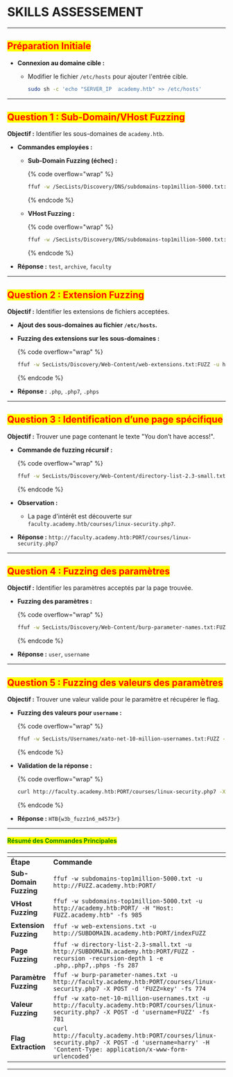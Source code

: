 # SKILLS ASSESSEMENT

***

## <mark style="color:red;">**Préparation Initiale**</mark>

* **Connexion au domaine cible :**
  *   Modifier le fichier `/etc/hosts` pour ajouter l'entrée cible.

      ```bash
      sudo sh -c 'echo "SERVER_IP  academy.htb" >> /etc/hosts'
      ```

***

## <mark style="color:red;">**Question 1 : Sub-Domain/VHost Fuzzing**</mark>

**Objectif :** Identifier les sous-domaines de `academy.htb`.

* **Commandes employées :**
  *   **Sub-Domain Fuzzing (échec) :**

      {% code overflow="wrap" %}
      ```bash
      ffuf -w /SecLists/Discovery/DNS/subdomains-top1million-5000.txt:FUZZ -u http://FUZZ.academy.htb:PORT/
      ```
      {% endcode %}
  *   **VHost Fuzzing :**

      {% code overflow="wrap" %}
      ```bash
      ffuf -w /SecLists/Discovery/DNS/subdomains-top1million-5000.txt:FUZZ -u http://academy.htb:PORT/ -H "Host: FUZZ.academy.htb" -fs 985
      ```
      {% endcode %}
* **Réponse :** `test`, `archive`, `faculty`

***

## <mark style="color:red;">**Question 2 : Extension Fuzzing**</mark>

**Objectif :** Identifier les extensions de fichiers acceptées.

* **Ajout des sous-domaines au fichier `/etc/hosts`.**
*   **Fuzzing des extensions sur les sous-domaines :**

    {% code overflow="wrap" %}
    ```bash
    ffuf -w SecLists/Discovery/Web-Content/web-extensions.txt:FUZZ -u http://SUBDOMAIN.academy.htb:PORT/indexFUZZ
    ```
    {% endcode %}
* **Réponse :** `.php`, `.php7`, `.phps`

***

## <mark style="color:red;">**Question 3 : Identification d’une page spécifique**</mark>

**Objectif :** Trouver une page contenant le texte "You don’t have access!".

*   **Commande de fuzzing récursif :**

    {% code overflow="wrap" %}
    ```bash
    ffuf -w SecLists/Discovery/Web-Content/directory-list-2.3-small.txt:FUZZ -u http://SUBDOMAIN.academy.htb:PORT/FUZZ -recursion -recursion-depth 1 -e .php,.php7,.phps -fs 287
    ```
    {% endcode %}
* **Observation :**
  * La page d'intérêt est découverte sur `faculty.academy.htb/courses/linux-security.php7`.
* **Réponse :** `http://faculty.academy.htb:PORT/courses/linux-security.php7`

***

## <mark style="color:red;">**Question 4 : Fuzzing des paramètres**</mark>

**Objectif :** Identifier les paramètres acceptés par la page trouvée.

*   **Fuzzing des paramètres :**

    {% code overflow="wrap" %}
    ```bash
    ffuf -w SecLists/Discovery/Web-Content/burp-parameter-names.txt:FUZZ -u http://faculty.academy.htb:PORT/courses/linux-security.php7 -X POST -d 'FUZZ=key' -H 'Content-Type: application/x-www-form-urlencoded' -fs 774
    ```
    {% endcode %}
* **Réponse :** `user`, `username`

***

## <mark style="color:red;">**Question 5 : Fuzzing des valeurs des paramètres**</mark>

**Objectif :** Trouver une valeur valide pour le paramètre et récupérer le flag.

*   **Fuzzing des valeurs pour `username` :**

    {% code overflow="wrap" %}
    ```bash
    ffuf -w SecLists/Usernames/xato-net-10-million-usernames.txt:FUZZ -u http://faculty.academy.htb:PORT/courses/linux-security.php7 -X POST -d 'username=FUZZ' -H 'Content-Type: application/x-www-form-urlencoded' -fs 781
    ```
    {% endcode %}
*   **Validation de la réponse :**

    {% code overflow="wrap" %}
    ```bash
    curl http://faculty.academy.htb:PORT/courses/linux-security.php7 -X POST -d 'username=harry' -H 'Content-Type: application/x-www-form-urlencoded'
    ```
    {% endcode %}
* **Réponse :** `HTB{w3b_fuzz1n6_m4573r}`

***

#### <mark style="color:green;">**Résumé des Commandes Principales**</mark>

<table data-header-hidden data-full-width="true"><thead><tr><th></th><th></th></tr></thead><tbody><tr><td><strong>Étape</strong></td><td><strong>Commande</strong></td></tr><tr><td><strong>Sub-Domain Fuzzing</strong></td><td><code>ffuf -w subdomains-top1million-5000.txt -u http://FUZZ.academy.htb:PORT/</code></td></tr><tr><td><strong>VHost Fuzzing</strong></td><td><code>ffuf -w subdomains-top1million-5000.txt -u http://academy.htb:PORT/ -H "Host: FUZZ.academy.htb" -fs 985</code></td></tr><tr><td><strong>Extension Fuzzing</strong></td><td><code>ffuf -w web-extensions.txt -u http://SUBDOMAIN.academy.htb:PORT/indexFUZZ</code></td></tr><tr><td><strong>Page Fuzzing</strong></td><td><code>ffuf -w directory-list-2.3-small.txt -u http://SUBDOMAIN.academy.htb:PORT/FUZZ -recursion -recursion-depth 1 -e .php,.php7,.phps -fs 287</code></td></tr><tr><td><strong>Paramètre Fuzzing</strong></td><td><code>ffuf -w burp-parameter-names.txt -u http://faculty.academy.htb:PORT/courses/linux-security.php7 -X POST -d 'FUZZ=key' -fs 774</code></td></tr><tr><td><strong>Valeur Fuzzing</strong></td><td><code>ffuf -w xato-net-10-million-usernames.txt -u http://faculty.academy.htb:PORT/courses/linux-security.php7 -X POST -d 'username=FUZZ' -fs 781</code></td></tr><tr><td><strong>Flag Extraction</strong></td><td><code>curl http://faculty.academy.htb:PORT/courses/linux-security.php7 -X POST -d 'username=harry' -H 'Content-Type: application/x-www-form-urlencoded'</code></td></tr></tbody></table>

***
